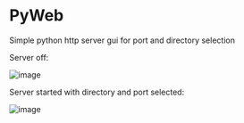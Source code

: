 # PyWeb
Simple python http server gui for port and directory selection



Server off:

![image](https://user-images.githubusercontent.com/59324018/209894854-6ca894f1-b305-4053-ad91-7a2236f6555f.png)



Server started with directory and port selected:

![image](https://user-images.githubusercontent.com/59324018/209895067-00c06f86-8317-46b4-b208-fbb41370b04b.png)







